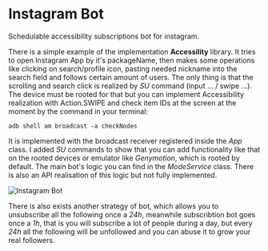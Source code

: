 # Instagram Bot
Schedulable accessibility subscriptions bot for instagram.

There is a simple example of the implementation **Accessility** library. It tries to open Instagram App by it's packageName, then makes some operations like clicking on search/profile icon, pasting needed nickname into the search field and follows certain amount of users. The only thing is that the scrolling and search click is realized by *SU* command (input ... / swipe ...). The device must be rooted for that but you can implement Accessibility realization with Action.SWIPE and check item IDs at the screen at the moment by the command in your terminal:

```
adb shell am broadcast -a checkNodes
```

It is implemented with the broadcast receiver registered inside the *App* class. I added *SU* commands to show that you can add functionality like that on the rooted devices or emulator like *Genymotion*, which is rooted by default. The main bot's logic you can find in the *ModeService* class. There is also an API realisation of this logic but not fully implemented. 


![Instagram Bot](https://media.giphy.com/media/gKNNAvE6A5Gi2sANwL/giphy.gif)


There is also exists another strategy of bot, which allows you to unsubscribe all the following once a *24h*, meanwhile subscribtion bot goes once a *1h*, that is you will subscribe a lot of people during a day, but every *24h* all the following will be unfollowed and you can abuse it to grow your real followers.

